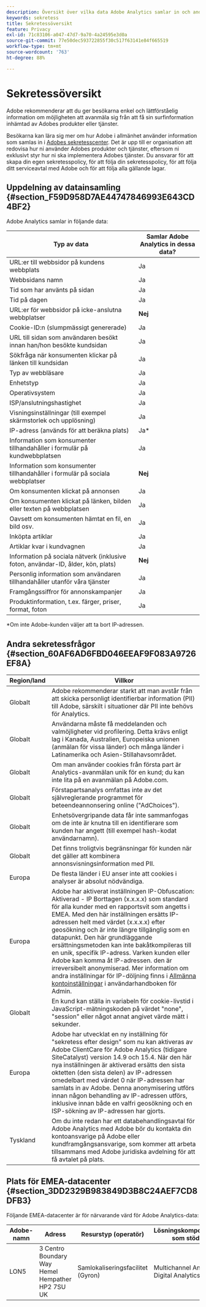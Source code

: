 ```yaml
---
description: Översikt över vilka data Adobe Analytics samlar in och andra sekretessvillkor.
keywords: sekretess
title: Sekretessöversikt
feature: Privacy
exl-id: 71c83106-a047-47d7-9a70-4a24595e3d0a
source-git-commit: 77e50dec593722855f30c517f63141e84f665519
workflow-type: tm+mt
source-wordcount: '763'
ht-degree: 88%

---
```


# Sekretessöversikt

Adobe rekommenderar att du ger besökarna enkel och lättförståelig information om möjligheten att avanmäla sig från att få sin surfinformation inhämtad av Adobes produkter eller tjänster.

Besökarna kan lära sig mer om hur Adobe i allmänhet använder information som samlas in i [Adobes sekretesscenter](https://www.adobe.com/se/privacy.html). Det är upp till er organisation att redovisa hur ni använder Adobes produkter och tjänster, eftersom ni exklusivt styr hur ni ska implementera Adobes tjänster. Du ansvarar för att skapa din egen sekretesspolicy, för att följa din sekretesspolicy, för att följa ditt serviceavtal med Adobe och för att följa alla gällande lagar.

## Uppdelning av datainsamling {#section_F59D958D7AE44747846993E643CD4BF2}

Adobe Analytics samlar in följande data:

| Typ av data | Samlar Adobe Analytics in dessa data? |
|---|---|
| URL:er till webbsidor på kundens webbplats | Ja |
| Webbsidans namn | Ja |
| Tid som har använts på sidan | Ja |
| Tid på dagen | Ja |
| URL:er för webbsidor på icke-anslutna webbplatser | **Nej** |
| Cookie-ID:n (slumpmässigt genererade) | Ja |
| URL till sidan som användaren besökt innan han/hon besökte kundsidan | Ja |
| Sökfråga när konsumenten klickar på länken till kundsidan | Ja |
| Typ av webbläsare | Ja |
| Enhetstyp | Ja |
| Operativsystem | Ja |
| ISP/anslutningshastighet | Ja |
| Visningsinställningar (till exempel skärmstorlek och upplösning) | Ja |
| IP-adress (används för att beräkna plats) | Ja&#42; |
| Information som konsumenter tillhandahåller i formulär på kundwebbplatsen | Ja |
| Information som konsumenter tillhandahåller i formulär på sociala webbplatser | **Nej** |
| Om konsumenten klickat på annonsen | Ja |
| Om konsumenten klickat på länken, bilden eller texten på webbplatsen | Ja |
| Oavsett om konsumenten hämtat en fil, en bild osv. | Ja |
| Inköpta artiklar | Ja |
| Artiklar kvar i kundvagnen | Ja |
| Information på sociala nätverk (inklusive foton, användar-ID, ålder, kön, plats) | **Nej** |
| Personlig information som användaren tillhandahåller utanför våra tjänster | Ja |
| Framgångssiffror för annonskampanjer | Ja |
| Produktinformation, t.ex. färger, priser, format, foton | Ja |

&#42;Om inte Adobe-kunden väljer att ta bort IP-adressen.

## Andra sekretessfrågor {#section_60AF6AD6FBD046EEAF9F083A9726EF8A}

| Region/land | Villkor |
|--- |--- |
| Globalt | Adobe rekommenderar starkt att man avstår från att skicka personligt identifierbar information (PII) till Adobe, särskilt i situationer där PII inte behövs för Analytics. |
| Globalt | Användarna måste få meddelanden och valmöjligheter vid profilering. Detta krävs enligt lag i Kanada, Australien, Europeiska unionen (anmälan för vissa länder) och många länder i Latinamerika och Asien-Stillahavsområdet. |
| Globalt | Om man använder cookies från första part är Analytics-avanmälan unik för en kund; du kan inte lita på en avanmälan på Adobe.com. |
| Globalt | Förstapartsanalys omfattas inte av det självreglerande programmet för beteendeannonsering online (&quot;AdChoices&quot;). |
| Globalt | Enhetsövergripande data får inte sammanfogas om de inte är knutna till en identifierare som kunden har angett (till exempel hash-kodat användarnamn). |
| Globalt | Det finns troligtvis begränsningar för kunden när det gäller att kombinera annonsvisningsinformation med PII. |
| Europa | De flesta länder i EU anser inte att cookies i analyser är absolut nödvändiga. |
| Europa | Adobe har aktiverat inställningen IP-Obfuscation: Aktiverad - IP Borttagen (x.x.x.x) som standard för alla kunder med en rapportsvit som angetts i EMEA. Med den här inställningen ersätts IP-adressen helt med värdet (x.x.x.x) efter geosökning och är inte längre tillgänglig som en datapunkt. Den här grundläggande ersättningsmetoden kan inte bakåtkompileras till en unik, specifik IP-adress. Varken kunden eller Adobe kan komma åt IP-adressen. den är irreversibelt anonymiserad. Mer information om andra inställningar för IP-döljning finns i [Allmänna kontoinställningar](/help/admin/admin/c-manage-report-suites/c-edit-report-suites/general/general-acct-settings-admin.md) i användarhandboken för Admin. |
| Globalt | En kund kan ställa in variabeln för cookie-livstid i JavaScript-mätningskoden på värdet &quot;none&quot;, &quot;session&quot; eller något annat angivet värde mätt i sekunder. |
| Europa | Adobe har utvecklat en ny inställning för &quot;sekretess efter design&quot; som nu kan aktiveras av Adobe ClientCare för Adobe Analytics (tidigare SiteCatalyst) version 14.9 och 15.4. När den här nya inställningen är aktiverad ersätts den sista oktetten (den sista delen) av IP-adressen omedelbart med värdet 0 när IP-adressen har samlats in av Adobe. Denna anonymisering utförs innan någon behandling av IP-adressen utförs, inklusive innan både en valfri geosökning och en ISP-sökning av IP-adressen har gjorts. |
| Tyskland | Om du inte redan har ett databehandlingsavtal för Adobe Analytics med Adobe bör du kontakta din kontoansvarige på Adobe eller kundframgångsansvarige, som kommer att arbeta tillsammans med Adobe juridiska avdelning för att få avtalet på plats. |

## Plats för EMEA-datacenter {#section_3DD2329B983849D3B8C24AEF7CD8DFB3}

Följande EMEA-datacenter är för närvarande värd för Adobe Analytics-data:

| Adobe-namn | Adress | Resurstyp (operatör) | Lösningskomponenter som stöds | Certifieringar |
|--- |--- |--- |--- |--- |
| LON5 | 3 Centro  Boundary Way Hemel Hempather HP2 7SU UK | Samlokaliseringsfacilitet (Gyron) | Multichannel Analytics, Digital Analytics | SSAE 16 |
